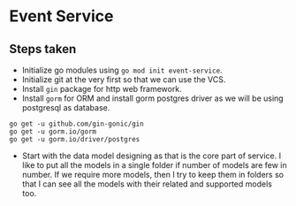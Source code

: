 # Event Service

## Steps taken
* Initialize go modules using `go mod init event-service`.
* Initialize git at the very first so that we can use the VCS.
* Install `gin` package for http web framework.
* Install `gorm` for ORM and install gorm postgres driver as we will be using postgresql as database.
```shell
go get -u github.com/gin-gonic/gin
go get -u gorm.io/gorm
go get -u gorm.io/driver/postgres 
```
* Start with the data model designing as that is the core part of service. I like to put all the models in a 
single folder if number of models are few in number. If we require more models, then I try to keep them in folders so that
I can see all the models with their related and supported models too.  